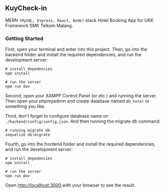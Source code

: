 ## KuyCheck-in

MERN `(MySQL, Express, React, Node)` stack Hotel Booking App for UKK Framework SMK Telkom Malang.

### Getting Started

First, open your terminal and enter into this project. Then, go into the backend folder and install the required dependencies, and run the development server:

```
# install depedencies
npm install

# run the server
npm run dev
```

Second, open your XAMPP Control Panel (or etc.) and running the server. Then open your phpmyadmin and create database named `db_hotel` or something you like.

Third, don't forget to configure database name on `./backend/config/config.json`. And then running the migrate db command:

```
# running migrate db
sequelize db:migrate
```

Fourth, go into the frontend folder and install the required dependencies, and run the development server:

```
# install depedencies
npm install

# run the server
npm run dev
```

Open [http://localhost:3000](http://localhost:8000) with your browser to see the result.